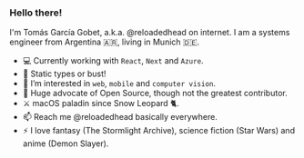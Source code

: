 ### Hello there!

I'm Tomás García Gobet, a.k.a. @reloadedhead on internet. I am a systems engineer from Argentina 🇦🇷, living in Munich 🇩🇪.

- 💻 Currently working with `React`, `Next` and `Azure`.
- 🧩 Static types or bust!
- 👀 I’m interested in `web`, `mobile` and `computer vision`.
- 🌟 Huge advocate of Open Source, though not the greatest contributor.
- ⚔️ macOS paladin since Snow Leopard 🐈.
- 📫 Reach me @reloadedhead basically everywhere.
- ⚡️ I love fantasy (The Stormlight Archive), science fiction (Star Wars) and anime (Demon Slayer).

<!---
reloadedhead/reloadedhead is a ✨ special ✨ repository because its `README.md` (this file) appears on your GitHub profile.
You can click the Preview link to take a look at your changes.
--->
